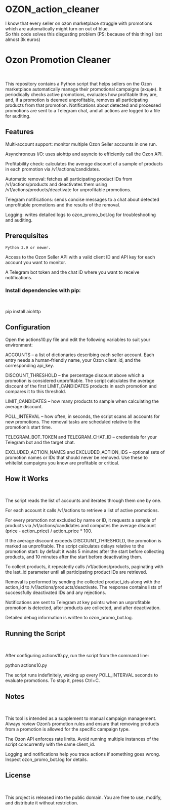# OZON_action_cleaner
I know that every seller on ozon marketplace struggle with promotions which are automatically might turn on out of blue.<br>So this code solves this disgusting problem (PS: because of this thing I lost almost 3k euros)


<h1>Ozon Promotion Cleaner</h1><br>

This repository contains a Python script that helps sellers on the Ozon marketplace automatically manage their promotional campaigns (акции). It periodically checks active promotions, evaluates how profitable they are, and, if a promotion is deemed unprofitable, removes all participating products from that promotion. Notifications about detected and processed promotions are sent to a Telegram chat, and all actions are logged to a file for auditing.<br>

<h2>Features</h2>

Multi‑account support: monitor multiple Ozon Seller accounts in one run.<br>

Asynchronous I/O: uses aiohttp and asyncio to efficiently call the Ozon API.<br>

Profitability check: calculates the average discount of a sample of products in each promotion via /v1/actions/candidates.<br>

Automatic removal: fetches all participating product IDs from /v1/actions/products and deactivates them using /v1/actions/products/deactivate for unprofitable promotions.<br>

Telegram notifications: sends concise messages to a chat about detected unprofitable promotions and the results of the removal.<br>

Logging: writes detailed logs to ozon_promo_bot.log for troubleshooting and auditing.<br>

<h2>Prerequisites</h2>

<code>Python 3.9 or newer.</code><br>

Access to the Ozon Seller API with a valid client ID and API key for each account you want to monitor.<br>

A Telegram bot token and the chat ID where you want to receive notifications.<br>

<h3>Install dependencies with pip:</h2><br>

pip install aiohttp<br>

<h2>Configuration</h2>

Open the actions10.py file and edit the following variables to suit your environment:<br>

ACCOUNTS – a list of dictionaries describing each seller account. Each entry needs a human‑friendly name, your Ozon client_id, and the corresponding api_key.<br>

DISCOUNT_THRESHOLD – the percentage discount above which a promotion is considered unprofitable. The script calculates the average discount of the first LIMIT_CANDIDATES products in each promotion and compares it to this threshold.<br>

LIMIT_CANDIDATES – how many products to sample when calculating the average discount.<br>

POLL_INTERVAL – how often, in seconds, the script scans all accounts for new promotions. The removal tasks are scheduled relative to the promotion’s start time.<br>

TELEGRAM_BOT_TOKEN and TELEGRAM_CHAT_ID – credentials for your Telegram bot and the target chat.<br>

EXCLUDED_ACTION_NAMES and EXCLUDED_ACTION_IDS – optional sets of promotion names or IDs that should never be removed. Use these to whitelist campaigns you know are profitable or critical.<br>

<h2>How it Works</h2><br>

The script reads the list of accounts and iterates through them one by one.<br>

For each account it calls /v1/actions to retrieve a list of active promotions.<br>

For every promotion not excluded by name or ID, it requests a sample of products via /v1/actions/candidates and computes the average discount (price - action_price) / action_price * 100.<br>

If the average discount exceeds DISCOUNT_THRESHOLD, the promotion is marked as unprofitable. The script calculates delays relative to the promotion start: by default it waits 5 minutes after the start before collecting products, and 10 minutes after the start before deactivating them.<br>

To collect products, it repeatedly calls /v1/actions/products, paginating with the last_id parameter until all participating product IDs are retrieved.<br>

Removal is performed by sending the collected product_ids along with the action_id to /v1/actions/products/deactivate. The response contains lists of successfully deactivated IDs and any rejections.<br>

Notifications are sent to Telegram at key points: when an unprofitable promotion is detected, after products are collected, and after deactivation.<br>

Detailed debug information is written to ozon_promo_bot.log.<br>

<h2>Running the Script</h2><br>

After configuring actions10.py, run the script from the command line:<br>

python actions10.py


The script runs indefinitely, waking up every POLL_INTERVAL seconds to evaluate promotions. To stop it, press Ctrl+C.<br>

<h2>Notes</h2><br>

This tool is intended as a supplement to manual campaign management. Always review Ozon’s promotion rules and ensure that removing products from a promotion is allowed for the specific campaign type.<br>

The Ozon API enforces rate limits. Avoid running multiple instances of the script concurrently with the same client_id.<br>

Logging and notifications help you trace actions if something goes wrong. Inspect ozon_promo_bot.log for details.<br>

<h2>License</h2><br>

This project is released into the public domain. You are free to use, modify, and distribute it without restriction.
